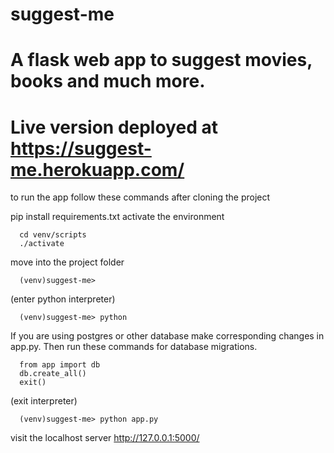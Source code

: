 # suggest-me
# A flask web app to suggest movies, books and much more.
# Live version deployed at https://suggest-me.herokuapp.com/

to run the app follow these commands after cloning the project

pip install requirements.txt
activate the environment

      cd venv/scripts
      ./activate


move into the project folder

      (venv)suggest-me> 

(enter python interpreter)

      (venv)suggest-me> python
      
If you are using postgres or other database make corresponding changes in app.py. Then run these commands for database migrations. 

      from app import db
      db.create_all()
      exit()
      
(exit interpreter)

      (venv)suggest-me> python app.py

visit the localhost server http://127.0.0.1:5000/


